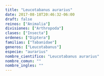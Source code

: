 ```yaml
---
title: "Leucotabanus aurarius"
date: 2017-08-18T20:46:32-06:00
draft: false
reinos: ["Animalia"]
divisiones: ["Arthropoda"]
clases: ["Insecta"]
ordenes: ["Diptera"]
familias: ["Tabanidae"]
generos: ["Leucotabanus"]
especie: "aurarius"
nombre_cientifico: "Leucotabanus aurarius"
nombre_comun: ""
nombre_ingles: ""
---
```


